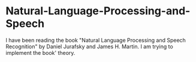 # Natural-Language-Processing-and-Speech
I have been reading the book "Natural Language Processing and Speech Recognition" by  Daniel Jurafsky and James H. Martin. I am trying to implement the book' theory. 
